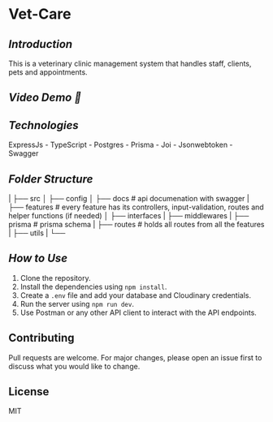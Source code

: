 # Vet-Care

## _Introduction_

This is a veterinary clinic management system that handles staff, clients, pets and appointments.

## _Video Demo 🎥_

## _Technologies_

ExpressJs - TypeScript - Postgres - Prisma - Joi - Jsonwebtoken - Swagger

## _Folder Structure_

|
├── src
│ ├── config
│ ├── docs # api documenation with swagger
| ├── features # every feature has its controllers, input-validation, routes and helper functions (if needed)
│ ├── interfaces
| ├── middlewares
| ├── prisma # prisma schema
| ├── routes # holds all routes from all the features
| ├── utils
| └──

## _How to Use_

1. Clone the repository.
2. Install the dependencies using `npm install`.
3. Create a `.env` file and add your database and Cloudinary credentials.
4. Run the server using `npm run dev`.
5. Use Postman or any other API client to interact with the API endpoints.

## Contributing

Pull requests are welcome. For major changes, please open an issue first to discuss what you would like to change.

## License

MIT

